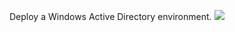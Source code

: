 Deploy a Windows Active Directory environment.
<a href="https://portal.azure.com/#create/Microsoft.Template/uri/https%3A%2F%2Fraw.githubusercontent.com%2Ftimblewitt%2FTimCo%2Fmaster%2FTest%2Fazuredeploy.json" target="_blank">
    <img src="http://azuredeploy.net/deploybutton.png"/>
</a>

